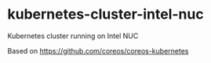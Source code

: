 # kubernetes-cluster-intel-nuc
Kubernetes cluster running on Intel NUC

Based on https://github.com/coreos/coreos-kubernetes